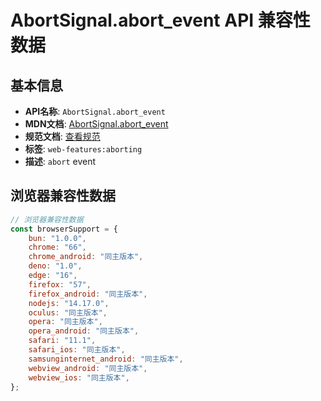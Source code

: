 # AbortSignal.abort_event API 兼容性数据

## 基本信息

- **API名称**: `AbortSignal.abort_event`
- **MDN文档**: [AbortSignal.abort_event](https://developer.mozilla.org/docs/Web/API/AbortSignal/abort_event)
- **规范文档**: [查看规范](https://dom.spec.whatwg.org/#eventdef-abortsignal-abort,https://dom.spec.whatwg.org/#abortsignal-onabort)
- **标签**: `web-features:aborting`
- **描述**: `abort` event

## 浏览器兼容性数据

```javascript
// 浏览器兼容性数据
const browserSupport = {
    bun: "1.0.0",
    chrome: "66",
    chrome_android: "同主版本",
    deno: "1.0",
    edge: "16",
    firefox: "57",
    firefox_android: "同主版本",
    nodejs: "14.17.0",
    oculus: "同主版本",
    opera: "同主版本",
    opera_android: "同主版本",
    safari: "11.1",
    safari_ios: "同主版本",
    samsunginternet_android: "同主版本",
    webview_android: "同主版本",
    webview_ios: "同主版本",
};

```


